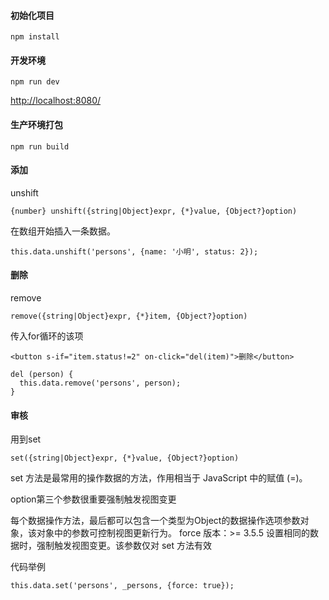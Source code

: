 #### 初始化项目 ####

```
npm install
```

#### 开发环境 ####

```
npm run dev
```

[http://localhost:8080/][1]

#### 生产环境打包 ####
```
npm run build
```

  [1]: http://localhost:8080/


#### 添加 ####
unshift
```
{number} unshift({string|Object}expr, {*}value, {Object?}option)
```
在数组开始插入一条数据。
```
this.data.unshift('persons', {name: '小明', status: 2});
```

#### 删除 ####
remove
```
remove({string|Object}expr, {*}item, {Object?}option)
```
传入for循环的该项
```
<button s-if="item.status!=2" on-click="del(item)">删除</button>
```

```
del (person) {
  this.data.remove('persons', person);
}
```

#### 审核 ####
用到set
```
set({string|Object}expr, {*}value, {Object?}option)
```
set 方法是最常用的操作数据的方法，作用相当于 JavaScript 中的赋值 (=)。

option第三个参数很重要强制触发视图变更

每个数据操作方法，最后都可以包含一个类型为Object的数据操作选项参数对象，该对象中的参数可控制视图更新行为。
force
版本：>= 3.5.5
设置相同的数据时，强制触发视图变更。该参数仅对 set 方法有效

代码举例
```
this.data.set('persons', _persons, {force: true});
```
